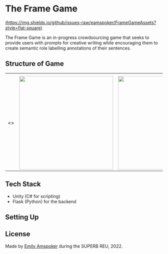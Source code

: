 # The Frame Game

[(https://img.shields.io/github/issues-raw/eamspoker/FrameGameAssets?style=flat-square)](https://github.com/eamspoker/FrameGameAssets/issues)

The Frame Game is an in-progress crowdsourcing game that seeks to provide users with prompts for creative writing while encouraging them to create semantic role labelling annotations of their sentences.

## Structure of Game

<table>
  <tr>
    <td></td>
     <td></td>
     <td></td>
  </tr>
  <tr>
    <td><></td>
    <td><img src="" width="300"/></td>
    <td><img src="" width="300"/></td>
  </tr>
 </table>

## Tech Stack

- Unity (C# for scripting)
- Flask (Python) for the backend

## Setting Up


## License


Made by [Emily Amspoker](https://github.com/eamspoker) during the SUPERB REU, 2022.
